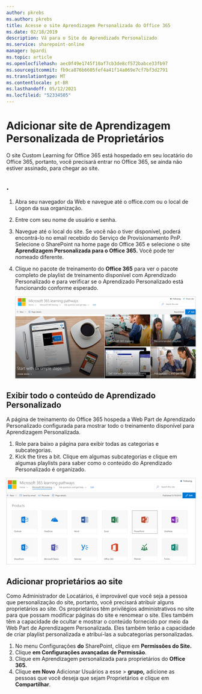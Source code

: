 ```yaml
---
author: pkrebs
ms.author: pkrebs
title: Acesse o site Aprendizagem Personalizada do Office 365
ms.date: 02/18/2019
description: Vá para o Site de Aprendizado Personalizado
ms.service: sharepoint-online
manager: bpardi
ms.topic: article
ms.openlocfilehash: aec0f49e1745f10af7cb3de8cf572babce33fb97
ms.sourcegitcommit: fb9ca876b6605fef4a41f14a069e7cf7bf3d2791
ms.translationtype: MT
ms.contentlocale: pt-BR
ms.lasthandoff: 05/12/2021
ms.locfileid: "52334505"
---
```

# <a name="add-owners-custom-learning-site"></a>Adicionar site de Aprendizagem Personalizada de Proprietários

O site Custom Learning for Office 365 está hospedado em seu locatário do Office 365, portanto, você precisará entrar no Office 365, se ainda não estiver assinado, para chegar ao site. 

## <a name="sign-in-to-office-365"></a>. 

1.  Abra seu navegador da Web e navegue até o office.com ou o local de Logon da sua organização. 
2.  Entre com seu nome de usuário e senha.
3.  Navegue até o local do site. Se você não o tiver disponível, poderá encontrá-lo no email recebido do Serviço de Provisionamento PnP. Selecione o SharePoint na home page do Office 365 e selecione o site **Aprendizagem Personalizada para o Office 365.** Você pode ter nomeado diferente. 
5. Clique no pacote de treinamento do **Office 365** para ver o pacote completo de playlist de treinamento disponível com Aprendizado Personalizado e para verificar se o Aprendizado Personalizado está funcionando conforme esperado. 

   ![Coleção de fotos que mostram caminhos de aprendizado em uso.](media/cg-goto.png)

## <a name="view-all-the-custom-learning-content"></a>Exibir todo o conteúdo de Aprendizado Personalizado
A página de treinamento do Office 365 hospeda a Web Part de Aprendizado Personalizado configurada para mostrar todo o treinamento disponível para Aprendizagem Personalizada. 

1. Role para baixo a página para exibir todas as categorias e subcategorias.
2. Kick the tires a bit. Clique em algumas subcategorias e clique em algumas playlists para saber como o conteúdo do Aprendizado Personalizado é organizado. 

![Janela gateways de caminho de aprendizado.](media/cg-gotoall.png)

## <a name="add-owners-to-site"></a>Adicionar proprietários ao site
Como Administrador de Locatários, é improvável que você seja a pessoa que personalização do site, portanto, você precisará atribuir alguns proprietários ao site. Os proprietários têm privilégios administrativos no site para que possam modificar páginas do site e renomear o site. Eles também têm a capacidade de ocultar e mostrar o conteúdo fornecido por meio da Web Part de Aprendizagem Personalizada. Eles também terão a capacidade de criar playlist personalizada e atribuí-las a subcategorias personalizadas.  

1. No menu Configurações **do** SharePoint, clique em **Permissões do Site.**
2. Clique **em Configurações avançadas de Permissão**.
3. Clique em Aprendizagem personalizada para proprietários do **Office 365.**
4. Clique **em Novo** Adicionar Usuários a esse  >  **grupo,** adicione as pessoas que você deseja que sejam Proprietários e clique em **Compartilhar**.


